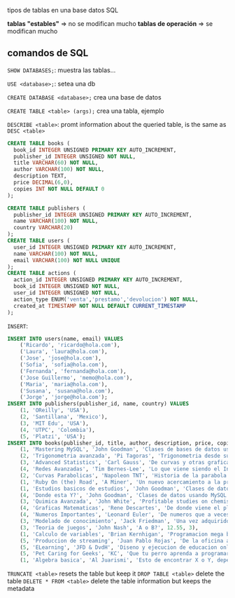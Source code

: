 tipos de tablas en una base datos SQL

**tablas "estables"** => no se modifican mucho
**tablas de operación** => se modifican mucho

## comandos de SQL

`SHOW DATABASES;`: muestra las tablas...

`USE <database>;`: setea una db

`CREATE DATABASE <database>;` crea una base de datos

`CREATE TABLE <table> (args);` crea una tabla, ejemplo

`DESCRIBE <table>`: promt information about the queried table, is the same as `DESC <table>`
```SQL
CREATE TABLE books (
  book_id INTEGER UNSIGNED PRIMARY KEY AUTO_INCREMENT,
  publisher_id INTEGER UNSIGNED NOT NULL,
  title VARCHAR(60) NOT NULL,
  author VARCHAR(100) NOT NULL,
  description TEXT,
  price DECIMAL(6,0),
  copies INT NOT NULL DEFAULT 0
);

CREATE TABLE publishers (
  publisher_id INTEGER UNSIGNED PRIMARY KEY AUTO_INCREMENT,
  name VARCHAR(100) NOT NULL,
  country VARCHAR(20)
);
CREATE TABLE users (
  user_id INTEGER UNSIGNED PRIMARY KEY AUTO_INCREMENT,
  name VARCHAR(100) NOT NULL,
  email VARCHAR(100) NOT NULL UNIQUE
);
CREATE TABLE actions (
  action_id INTEGER UNSIGNED PRIMARY KEY AUTO_INCREMENT,
  book_id INTEGER UNSIGNED NOT NULL,
  user_id INTEGER UNSIGNED NOT NULL,
  action_type ENUM('venta','prestamo','devolucion') NOT NULL,
  created_at TIMESTAMP NOT NULL DEFAULT CURRENT_TIMESTAMP
);
```
`INSERT`:

```SQL
INSERT INTO users(name, email) VALUES
    ('Ricardo', 'ricardo@hola.com'),
    ('Laura', 'laura@hola.com'),
    ('Jose', 'jose@hola.com'),
    ('Sofia', 'sofia@hola.com'),
    ('Fernanda', 'fernanda@hola.com'),
    ('Jose Guillermo', 'memo@hola.com'),
    ('Maria', 'maria@hola.com'),
    ('Susana', 'susana@hola.com'),
    ('Jorge', 'jorge@hola.com');
INSERT INTO publishers(publisher_id, name, country) VALUES
    (1, 'OReilly', 'USA'),
    (2, 'Santillana', 'Mexico'),
    (3, 'MIT Edu', 'USA'),
    (4, 'UTPC', 'Colombia'),
    (5, 'Platzi', 'USA');
INSERT INTO books(publisher_id, title, author, description, price, copies) VALUES
    (1, 'Mastering MySQL', 'John Goodman', 'Clases de bases de datos usando MySQL', 10.50, 4),
    (2, 'Trigonometria avanzada', 'Pi Tagoras', 'Trigonometria desde sus origenes', 7.30, 2),
    (3, 'Advanced Statistics', 'Carl Gauss', 'De curvas y otras graficas', 23.60, 1),
    (4, 'Redes Avanzadas', 'Tim Bernes-Lee', 'Lo que viene siendo el Internet', 13.50, 4),
    (2, 'Curvas Parabolicas', 'Napoleon TNT', 'Historia de la parabola', 6.99, 10),
    (1, 'Ruby On (the) Road', 'A Miner', 'Un nuevo acercamiento a la programacion', 18.75, 4),
    (1, 'Estudios basicos de estudios', 'John Goodman', 'Clases de datos usando MySQL', 10.50 , 4),
    (4, 'Donde esta Y?', 'John Goodman', 'Clases de datos usando MySQL', 10.50, 4),
    (3, 'Quimica Avanzada', 'John White', 'Profitable studies on chemistry', 45.35, 1),
    (4, 'Graficas Matematicas', 'Rene Descartes', 'De donde viene el plano', 13.99, 7),
    (4, 'Numeros Importantes', 'Leonard Euler', 'De numeros que a veces nos sirven', 10, 3),
    (3, 'Modelado de conocimiento', 'Jack Friedman', 'Una vez adquirido, como se guarda el conocimiento', 29.99, 2),
    (3, 'Teoria de juegos', 'John Nash', 'A o B?', 12.55, 3),
    (1, 'Calculo de variables', 'Brian Kernhigan', 'Programacion mega basica', 9.50, 3),
    (5, 'Produccion de streaming', 'Juan Pablo Rojas', 'De la oficina ala pan', 23.49, 9),
    (5, 'ELearning', 'JFD & DvdH', 'Diseno y ejecucion de educacion online', 23.55, 4),
    (5, 'Pet Caring for Geeks', 'KC', 'Que tu perro aprenda a programar', 18.79, 3 ),
    (1, 'Algebra basica', 'Al Juarismi', 'Esto de encontrar X o Y, dependiendo', 13.50, 8);
```

`TRUNCATE <table>` resets the table but keep it
`DROP TABLE <table>` delete the table
`DELETE * FROM <table>` delete the table information but keeps the metadata
